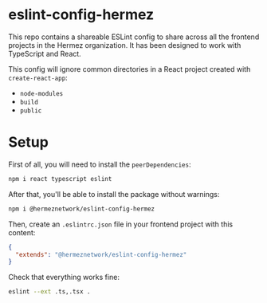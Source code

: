 # eslint-config-hermez

This repo contains a shareable ESLint config to share across all the frontend projects in the Hermez
organization. It has been designed to work with TypeScript and React.

This config will ignore common directories in a React project created with `create-react-app`:

- `node-modules`
- `build`
- `public`

# Setup

First of all, you will need to install the `peerDependencies`:

```sh
npm i react typescript eslint
```

After that, you'll be able to install the package without warnings:

```sh
npm i @hermeznetwork/eslint-config-hermez
```

Then, create an `.eslintrc.json` file in your frontend project with this content:

```json
{
  "extends": "@hermeznetwork/eslint-config-hermez"
}
```

Check that everything works fine:

```sh
eslint --ext .ts,.tsx .
```
